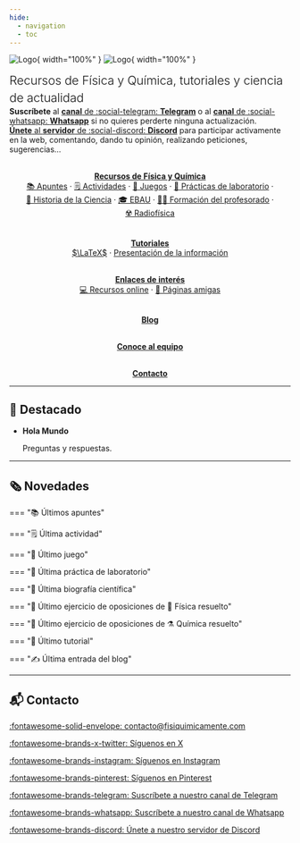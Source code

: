 ```yaml
---
hide:
  - navigation
  - toc
---
```


![Logo](/assets/media/logo-fisiquimicamente.svg#only-light){ width="100%" } ![Logo](/assets/media/logo-fisiquimicamente-dark.svg#only-dark){ width="100%" }

<div class="grid" markdown>

<span style="margin: 1.6em 0 .64em; font-size: 1.5625em; font-weight: 300; line-height: 1.4; letter-spacing: -0.01em;">Recursos de Física y Química, tutoriales y ciencia de actualidad</span><br>**Suscríbete** al [**canal** de :social-telegram: **Telegram**](https://t.me/fisiquimicamente) o al [**canal** de :social-whatsapp: **Whatsapp**](https://whatsapp.com/channel/0029VaCbtJCIt5s4EryJFG3f) si no quieres perderte ninguna actualización.<br>[**Únete** al **servidor** de :social-discord: **Discord**](https://discord.gg/kJqPqTJ) para participar activamente en la web, comentando, dando tu opinión, realizando peticiones, sugerencias...

<tgs-player autoplay loop mode="normal" src="assets/media/lottie/logo.tgs" style="width: 50%; height: auto; margin-left: auto; margin-right: auto"></tgs-player>

</div>

<div class="grid" align="center" markdown>

[<tgs-player autoplay loop mode="normal" src="assets/media/lottie/recursos-fisica-quimica.tgs" style="width: 50%; height: auto"></tgs-player>](recursos-fisica-quimica)<br>[**Recursos de Física y Química**](recursos-fisica-quimica)<br>[📚&nbsp;Apuntes](recursos-fisica-quimica/apuntes) · [🗒️&nbsp;Actividades](recursos-fisica-quimica/actividades) · [🧩&nbsp;Juegos](recursos-fisica-quimica/juegos) · [🧪&nbsp;Prácticas de laboratorio](recursos-fisica-quimica/practicas-laboratorio) · [📖&nbsp;Historia de la Ciencia](recursos-fisica-quimica/historia-ciencia) · [🎓&nbsp;EBAU](recursos-fisica-quimica/EBAU) · [🧑‍🏫&nbsp;Formación del profesorado](recursos-fisica-quimica/formacion-profesorado) · [☢️&nbsp;Radiofísica](recursos-fisica-quimica/radiofisica)

[<tgs-player autoplay loop mode="normal" src="assets/media/lottie/tutoriales.tgs" style="width: 50%; height: auto"></tgs-player>](tutoriales)<br>[**Tutoriales**](tutoriales)<br>[$\LaTeX$](tutoriales/latex) · [Presentación de la información](tutoriales/presentacion-informacion/)

[<tgs-player autoplay loop mode="normal" src="assets/media/lottie/enlaces-interes.tgs" style="width: 50%; height: auto"></tgs-player>](enlaces-interes)<br>[**Enlaces de interés**](enlaces-interes)<br>[💻&nbsp;Recursos online](enlaces-interes/recursos-online) · [🤗&nbsp;Páginas amigas](enlaces-interes/paginas-amigas)

[<tgs-player autoplay loop mode="normal" src="assets/media/lottie/blog.tgs" style="width: 50%; height: auto"></tgs-player>](blog)<br>[**Blog**](blog)

[<tgs-player autoplay loop mode="normal" src="assets/media/lottie/equipo.tgs" style="width: 50%; height: auto"></tgs-player>](equipo)<br>[**Conoce al equipo**](equipo)

[<tgs-player autoplay loop mode="normal" src="assets/media/lottie/contacto.tgs" style="width: 50%; height: auto"></tgs-player>](#contacto)<br>[**Contacto**](#contacto)

</div>

---

## 📌 Destacado

<div class="grid cards" markdown>

-   [<tgs-player autoplay loop mode="normal" src="assets/media/lottie/hola.tgs" style="width: 50%; height: auto"></tgs-player>](blog/posts/hola-mundo/index.md)

    **Hola Mundo**

    Preguntas y respuestas.

</div>

---

## 🗞️ Novedades

=== "📚 Últimos apuntes"

=== "🗒️ Última actividad"

=== "🧩 Último juego"

=== "🧪 Última práctica de laboratorio"

=== "📖 Última biografía científica"

=== "📝 Último ejercicio de oposiciones de 🧲 Física resuelto"

=== "📝 Último ejercicio de oposiciones de ⚗️ Química resuelto"

=== "🤝 Último tutorial"

=== "✍️ Última entrada del blog"

---

## 📬 Contacto

[:fontawesome-solid-envelope: contacto@fisiquimicamente.com](mailto:contacto@fisiquimicamente.com)

[:fontawesome-brands-x-twitter: Síguenos en X](https://x.com/fqmente)

[:fontawesome-brands-instagram: Síguenos en Instagram](https://www.instagram.com/fisiquimicamente/)

[:fontawesome-brands-pinterest: Síguenos en Pinterest](https://www.pinterest.es/fisiquimicamente/)

[:fontawesome-brands-telegram: Suscríbete a nuestro canal de Telegram](https://t.me/fisiquimicamente)

[:fontawesome-brands-whatsapp: Suscríbete a nuestro canal de Whatsapp](https://whatsapp.com/channel/0029VaCbtJCIt5s4EryJFG3f)

[:fontawesome-brands-discord: Únete a nuestro servidor de Discord](https://discord.gg/kJqPqTJ)